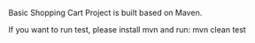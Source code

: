 Basic Shopping Cart Project is built based on Maven.

If you want to run test, please install mvn and run:
 mvn clean test